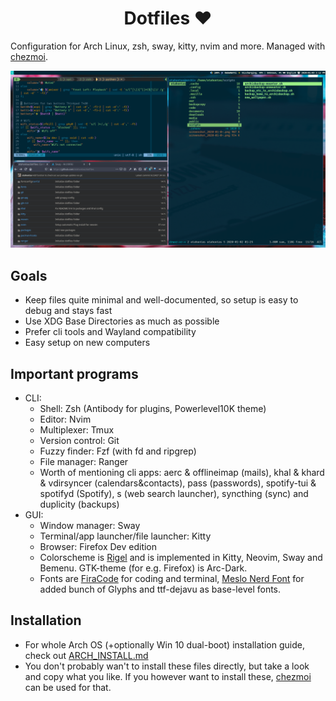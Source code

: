 <h1 align="center"> Dotfiles ❤ </h1>

Configuration for Arch Linux, zsh, sway, kitty, nvim and more. Managed with [chezmoi](https://www.chezmoi.io/).

![example screenshot](https://raw.githubusercontent.com/otahontas/dotfiles/master/screenshot.png)

## Goals
- Keep files quite minimal and well-documented, so setup is easy to debug and stays fast
- Use XDG Base Directories as much as possible
- Prefer cli tools and Wayland compatibility 
- Easy setup on new computers

## Important programs
- CLI:
    - Shell: Zsh (Antibody for plugins, Powerlevel10K theme)
    - Editor: Nvim
    - Multiplexer: Tmux
    - Version control: Git
    - Fuzzy finder: Fzf (with fd and ripgrep)
    - File manager: Ranger
    - Worth of mentioning cli apps: aerc & offlineimap (mails), khal & khard & vdirsyncer (calendars&contacts), pass (passwords), spotify-tui & spotifyd (Spotify), s (web search launcher), syncthing (sync) and duplicity (backups)
- GUI:
    - Window manager: Sway
    - Terminal/app launcher/file launcher: Kitty
    - Browser: Firefox Dev edition
    - Colorscheme is [Rigel](https://rigel.netlify.com/) and is implemented in Kitty, Neovim, Sway and Bemenu. GTK-theme (for e.g. Firefox) is Arc-Dark.
    - Fonts are [FiraCode](https://github.com/tonsky/FiraCode) for coding and terminal, [Meslo Nerd Font](https://github.com/romkatv/powerlevel10k#recommended-meslo-nerd-font-patched-for-powerlevel10k) for added bunch of Glyphs and ttf-dejavu as base-level fonts.

## Installation
- For whole Arch OS (+optionally Win 10 dual-boot) installation guide, check out [ARCH_INSTALL.md](https://github.com/otahontas/dotfiles/blob/master/ARCH_INSTALL.md)
- You don't probably wan't to install these files directly, but take a look and copy what you like. If you however want to install these, [chezmoi](https://www.chezmoi.io/docs/how-to/#use-completely-separate-config-files-on-different-machines) can be used for that.
